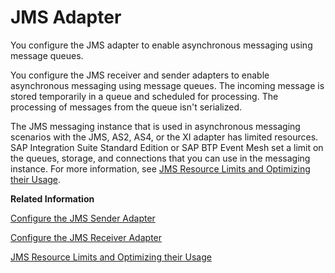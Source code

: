 <!-- loio0993f2aa14124376a4adc7c5ba95d3f8 -->

# JMS Adapter

You configure the JMS adapter to enable asynchronous messaging using message queues.

You configure the JMS receiver and sender adapters to enable asynchronous messaging using message queues. The incoming message is stored temporarily in a queue and scheduled for processing. The processing of messages from the queue isn't serialized.

The JMS messaging instance that is used in asynchronous messaging scenarios with the JMS, AS2, AS4, or the XI adapter has limited resources. SAP Integration Suite Standard Edition or SAP BTP Event Mesh set a limit on the queues, storage, and connections that you can use in the messaging instance. For more information, see [JMS Resource Limits and Optimizing their Usage](jms-resource-limits-and-optimizing-their-usage-4857054.md).

**Related Information**  


[Configure the JMS Sender Adapter](configure-the-jms-sender-adapter-161791b.md "The JMS (Java Message Service) sender adapter enables asynchronous decoupling of inbound and outbound processing by using message queues. The sender adapter consumes messages from a JMS queue.")

[Configure the JMS Receiver Adapter](configure-the-jms-receiver-adapter-79edc04.md "The JMS (Java Message Service) receiver adapter enables asynchronous decoupling of inbound and outbound processing by using message queues. The receiver adapter stores messages and schedules them for processing in a queue. The messages are processed concurrently.")

[JMS Resource Limits and Optimizing their Usage](jms-resource-limits-and-optimizing-their-usage-4857054.md "The JMS messaging instance has limited resources. You can increase the capacity of these resources to a certain extend.")

